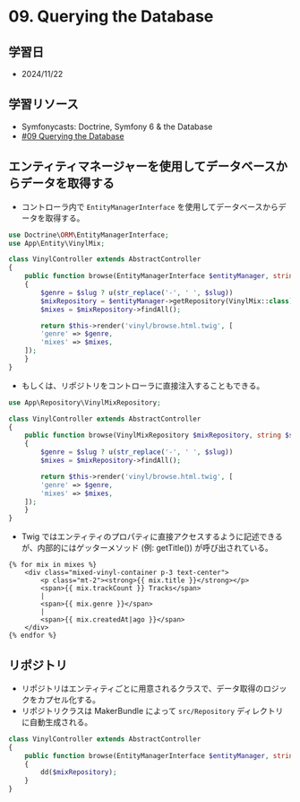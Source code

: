 # 09. Querying the Database

## 学習日

- 2024/11/22

## 学習リソース

- Symfonycasts: Doctrine, Symfony 6 & the Database
- [#09 Querying the Database](https://symfonycasts.com/screencast/symfony-doctrine/queries)

## エンティティマネージャーを使用してデータベースからデータを取得する

- コントローラ内で `EntityManagerInterface` を使用してデータベースからデータを取得する。

```php
use Doctrine\ORM\EntityManagerInterface;
use App\Entity\VinylMix;

class VinylController extends AbstractController
{
    public function browse(EntityManagerInterface $entityManager, string $slug = null): Response
    {
        $genre = $slug ? u(str_replace('-', ' ', $slug))
        $mixRepository = $entityManager->getRepository(VinylMix::class);
        $mixes = $mixRepository->findAll();

        return $this->render('vinyl/browse.html.twig', [
        'genre' => $genre,
        'mixes' => $mixes,
    ]);
    }
}
```

- もしくは、リポジトリをコントローラに直接注入することもできる。

```php
use App\Repository\VinylMixRepository;

class VinylController extends AbstractController
{
    public function browse(VinylMixRepository $mixRepository, string $slug = null): Response
    {
        $genre = $slug ? u(str_replace('-', ' ', $slug))
        $mixes = $mixRepository->findAll();

        return $this->render('vinyl/browse.html.twig', [
        'genre' => $genre,
        'mixes' => $mixes,
    ]);
    }
}
```

- Twig ではエンティティのプロパティに直接アクセスするように記述できるが、内部的にはゲッターメソッド (例: getTitle()) が呼び出されている。

```twig
{% for mix in mixes %}
    <div class="mixed-vinyl-container p-3 text-center">
        <p class="mt-2"><strong>{{ mix.title }}</strong></p>
        <span>{{ mix.trackCount }} Tracks</span>
        |
        <span>{{ mix.genre }}</span>
        |
        <span>{{ mix.createdAt|ago }}</span>
    </div>
{% endfor %}
```

## リポジトリ

- リポジトリはエンティティごとに用意されるクラスで、データ取得のロジックをカプセル化する。
- リポジトリクラスは MakerBundle によって `src/Repository` ディレクトリに自動生成される。

```php
class VinylController extends AbstractController
{
    public function browse(EntityManagerInterface $entityManager, string $slug = null): Response
    {
        dd($mixRepository);
    }
}
```

